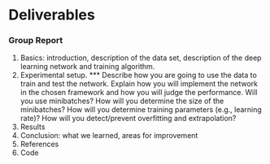 # Deliverables

### Group Report
1. Basics:  introduction, description of the data set, description of the deep learning network and training algorithm. 
2. Experimental setup. 
*** Describe how you are going to use the data to train and test the network. Explain how you will implement the network in the chosen framework and how you will judge the performance. Will you use minibatches? How will you determine the size of the minibatches? How will you determine training parameters (e.g., learning rate)? How will you detect/prevent overfitting and extrapolation?
3. Results
4. Conclusion:  what we learned, areas for improvement
5. References
6. Code

